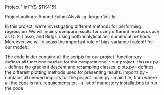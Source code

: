 Project 1 in FYS-STK4155

Project authors: Amund Solum Alsvik og Jørgen Vestly

In this project, we're investigating different methods for performing regression.
We will mainly compare results for using different methods such as OLS, Lasso, and Ridge, using both analytical and numerical methods.
Moreover, we will discuss the important role of bias-variance tradeoff for our models.

The code folder contains all the scripts for our project.
functions.py - defines all functions needed for the computations in our project.
classes.py - defines the gradient descent and resampling classes.
plots.py - defines the different plotting methods used for presenting results.
imports.py - contains all needed imports for the project.
main.py - main file, from where all the code is ran.
requirements.txt - a list of mandatory installations to run the code
